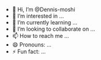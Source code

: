 - 👋 Hi, I’m @Dennis-moshi
- 👀 I’m interested in ...
- 🌱 I’m currently learning ...
- 💞️ I’m looking to collaborate on ...
- 📫 How to reach me ...
- 😄 Pronouns: ...
- ⚡ Fun fact: ...

<!---
Dennis-moshi/Dennis-moshi is a ✨ special ✨ repository because its `README.md` (this file) appears on your GitHub profile.
You can click the Preview link to take a look at your changes.
--->
